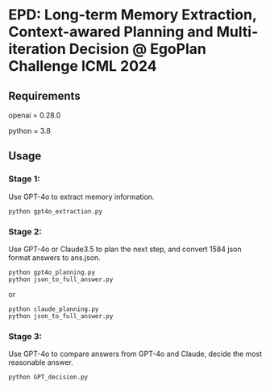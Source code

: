 # EPD: Long-term Memory Extraction, Context-awared Planning and Multi-iteration Decision @ EgoPlan Challenge ICML 2024
## Requirements
openai = 0.28.0

python = 3.8
## Usage
### Stage 1:
Use GPT-4o to extract memory information.
```
python gpt4o_extraction.py
```
### Stage 2:
Use GPT-4o or Claude3.5 to plan the next step, and convert 1584 json format answers to ans.json.
```
python gpt4o_planning.py 
python json_to_full_answer.py
```
or
```
python claude_planning.py 
python json_to_full_answer.py
```

### Stage 3:
Use GPT-4o to compare answers from GPT-4o and Claude, decide the most reasonable answer.
```
python GPT_decision.py
```


